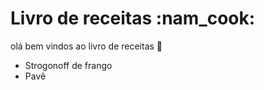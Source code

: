 # Livro de receitas :nam_cook:
olá bem vindos ao livro de receitas :wave:
 - Strogonoff de frango
 - Pavê 
